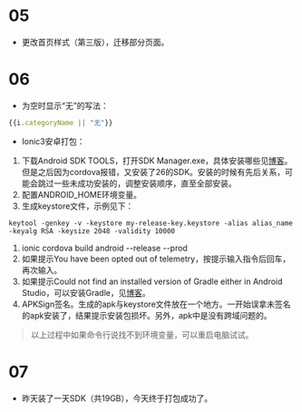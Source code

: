 # 05

- 更改首页样式（第三版），迁移部分页面。

# 06

- 为空时显示“无”的写法：

```js
{{i.categoryName || "无"}}
```

- Ionic3安卓打包：

1. 下载Android SDK TOOLS，打开SDK Manager.exe，具体安装哪些见[博客](https://blog.csdn.net/love4399/article/details/77164500/)。但是之后因为cordova报错，又安装了26的SDK。安装的时候有先后关系，可能会跳过一些未成功安装的，调整安装顺序，直至全部安装。
1. 配置ANDROID_HOME环境变量。
1. 生成keystore文件，示例见下：

```http
keytool -genkey -v -keystore my-release-key.keystore -alias alias_name -keyalg RSA -keysize 2048 -validity 10000
```

1. ionic cordova build android --release --prod
1. 如果提示You have been opted out of telemetry，按提示输入指令后回车，再次输入。
1. 如果提示Could not find an installed version of Gradle either in Android Studio，可以安装Gradle，见[博客](https://blog.csdn.net/qq_33561700/article/details/79107617)。
1. APKSign签名。生成的apk与keystore文件放在一个地方。一开始误拿未签名的apk安装了，结果提示安装包损坏。另外，apk中是没有跨域问题的。

> 以上过程中如果命令行说找不到环境变量，可以重启电脑试试。

# 07

- 昨天装了一天SDK（共19GB），今天终于打包成功了。